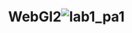 # WebGl2![lab1_pa1](https://github.com/pudgeRunner/WebGl2/assets/123361078/8b7f0009-0da7-40fc-93ac-c5b12f5988e6)

